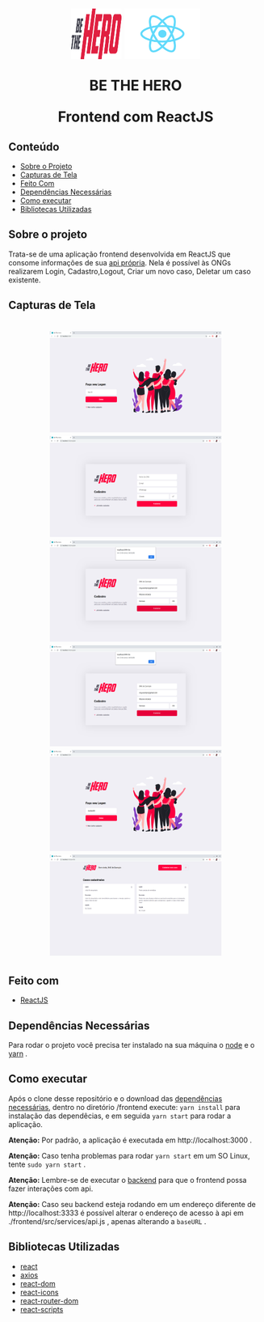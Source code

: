 <h1 align="center">
            <img src="./assets/logo.svg" alt="Be The Hero" width="100px" height="100px">
            <img src="./assets/reactJS.png" alt="Be The Hero" width="150px" height="100px">
    <p align="center"><strong>BE THE HERO</strong></p>
    <p align="center">Frontend com ReactJS</P>
</h1>

## Conteúdo
* [Sobre o Projeto](#sobre-o-projeto)
* [Capturas de Tela](#capturas-de-tela)
* [Feito Com](#feito-com)
* [Dependências Necessárias](#dependências-necessárias)
* [Como executar](#como-executar)
* [Bibliotecas Utilizadas](#bibliotecas-utilizadas)

## Sobre o projeto
Trata-se de uma aplicação frontend desenvolvida em ReactJS que consome informações de sua [api própria](https://github.com/RCout1nho/Be-The-Hero/tree/master/backend). Nela é possível às ONGs realizarem Login, Cadastro,Logout, Criar um novo caso, Deletar um caso existente.

## Capturas de Tela

<h1 align="center">
    <img src="./assets/prints/Login.png" alt="Be The Hero" width="340px" height="200px" >
    <img src="./assets/prints/Cadastro.png" alt="Be The Hero" width="340px" height="200px">
    <img src="./assets/prints/CadastroAlerta.png" alt="Be The Hero" width="340px" height="200px">
    <img src="./assets/prints/CadastroAlerta.png" alt="Be The Hero" width="340px" height="200px">
    <img src="./assets/prints/Login2.png" alt="Be The Hero" width="340px" height="200px">
    <img src="./assets/prints/Casos.png" alt="Be The Hero" width="340px" height="200px">
</h1>

## Feito com
* [ReactJS](https://pt-br.reactjs.org/)

## Dependências Necessárias
Para rodar o projeto você precisa ter instalado na sua máquina o [node](https://nodejs.org/en/download/) e o [yarn](https://yarnpkg.com/) .

## Como executar
Após o clone desse repositório e o download das [dependências necessárias](#dependências-Necessárias), dentro no diretório /frontend execute: `yarn install`  para instalação das dependêcias, e em seguida `yarn start` para rodar a aplicação.

**Atenção:** Por padrão, a aplicação é executada em http://localhost:3000 .

**Atenção:** Caso tenha problemas para rodar `yarn start` em um SO Linux, tente `sudo yarn start` . 

**Atenção:** Lembre-se de executar o [backend](https://github.com/RCout1nho/Be-The-Hero/blob/master/backend/README.md#como-executar) para que o frontend possa fazer interações com  api.

**Atenção:** Caso seu backend esteja rodando em um endereço diferente de http://localhost:3333 é possível alterar o endereço de acesso à api em ./frontend/src/services/api.js , apenas alterando a `baseURL`
.

## Bibliotecas Utilizadas

* [react](https://pt-br.reactjs.org/)
* [axios](https://github.com/axios/axios)
* [react-dom](https://pt-br.reactjs.org/docs/react-dom.html)
* [react-icons](https://react-icons.netlify.com/#/)
* [react-router-dom](https://www.npmjs.com/package/react-router-dom)
* [react-scripts](https://www.npmjs.com/package/react-scripts)

